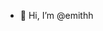 - 👋 Hi, I’m @emithh

<!---
emithh/emithh is a ✨ special ✨ repository because its `README.md` (this file) appears on your GitHub profile.
You can click the Preview link to take a look at your changes.
--->
